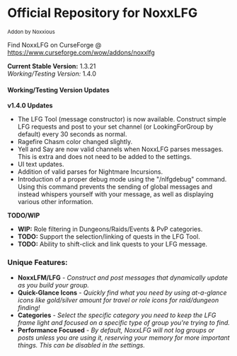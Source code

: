 # Official Repository for NoxxLFG
<sup>Addon by Noxxious</sup>

Find NoxxLFG on CurseForge @ https://www.curseforge.com/wow/addons/noxxlfg

**Current Stable Version:** 1.3.21\
*Working/Testing Version:* 1.4.0

#### Working/Testing Version Updates
**v1.4.0 Updates**
* The LFG Tool (message constructor) is now available. Construct simple LFG requests and post to your set channel (or LookingForGroup by default) every 30 seconds as normal.
* Ragefire Chasm color changed slightly.
* Yell and Say are now valid channels when NoxxLFG parses messages. This is extra and does not need to be added to the settings.
* UI text updates.
* Addition of valid parses for Nightmare Incursions.
* Introduction of a proper debug mode using the "/nlfgdebug" command. Using this command prevents the sending of global messages and instead whispers yourself with your message, as well as displaying various other information.

**TODO/WIP**
* **WIP:** Role filtering in Dungeons/Raids/Events & PvP categories.
* **TODO:** Support the selection/linking of quests in the LFG Tool.
* **TODO:** Ability to shift-click and link quests to your LFG message.

### Unique Features:
* **NoxxLFM/LFG** - *Construct and post messages that dynamically update as you build your group.*
* **Quick-Glance Icons** - *Quickly find what you need by using at-a-glance icons like gold/silver amount for travel or role icons for raid/dungeon finding!*
* **Categories** - *Select the specific category you need to keep the LFG frame light and focused on a specific type of group you're trying to find.*
* **Performance Focused** - *By default, NoxxLFG will not log groups or posts unless you are using it, reserving your memory for more important things. This can be disabled in the settings.*